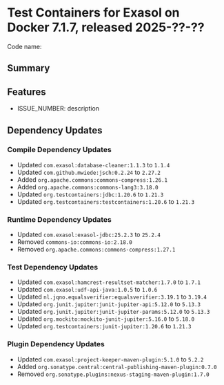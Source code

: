 # Test Containers for Exasol on Docker 7.1.7, released 2025-??-??

Code name:

## Summary

## Features

* ISSUE_NUMBER: description

## Dependency Updates

### Compile Dependency Updates

* Updated `com.exasol:database-cleaner:1.1.3` to `1.1.4`
* Updated `com.github.mwiede:jsch:0.2.24` to `2.27.2`
* Added `org.apache.commons:commons-compress:1.26.1`
* Added `org.apache.commons:commons-lang3:3.18.0`
* Updated `org.testcontainers:jdbc:1.20.6` to `1.21.3`
* Updated `org.testcontainers:testcontainers:1.20.6` to `1.21.3`

### Runtime Dependency Updates

* Updated `com.exasol:exasol-jdbc:25.2.3` to `25.2.4`
* Removed `commons-io:commons-io:2.18.0`
* Removed `org.apache.commons:commons-compress:1.27.1`

### Test Dependency Updates

* Updated `com.exasol:hamcrest-resultset-matcher:1.7.0` to `1.7.1`
* Updated `com.exasol:udf-api-java:1.0.5` to `1.0.6`
* Updated `nl.jqno.equalsverifier:equalsverifier:3.19.1` to `3.19.4`
* Updated `org.junit.jupiter:junit-jupiter-api:5.12.0` to `5.13.3`
* Updated `org.junit.jupiter:junit-jupiter-params:5.12.0` to `5.13.3`
* Updated `org.mockito:mockito-junit-jupiter:5.16.0` to `5.18.0`
* Updated `org.testcontainers:junit-jupiter:1.20.6` to `1.21.3`

### Plugin Dependency Updates

* Updated `com.exasol:project-keeper-maven-plugin:5.1.0` to `5.2.2`
* Added `org.sonatype.central:central-publishing-maven-plugin:0.7.0`
* Removed `org.sonatype.plugins:nexus-staging-maven-plugin:1.7.0`
